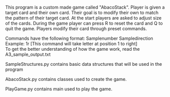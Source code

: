 This program is a custom made game called "AbacoStack". Player is given a target card and their own card. Their goal is to modify their own to match the pattern of their target card. At the start players are asked to adjust size of the cards. During the game player can press R to reset the card and Q to quit the game. Players modify their card through preset commands. 

Commands have the following format:
Samplenumber Sampledirection    
Example: 1r [This command will take letter at position 1 to right]   
To get the better understanding of how the game work, read the A3_sample_output.txt  

SampleStructures.py contains basic data structures that will be used in the program

AbacoStack.py contains classes used to create the game.

PlayGame.py contains main used to play the game.
